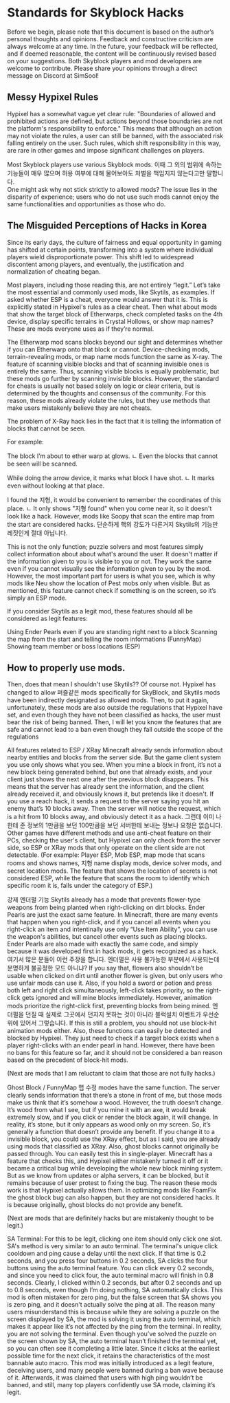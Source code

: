 # Standards for Skyblock Hacks

Before we begin, please note that this document is based on the author’s personal thoughts and opinions. Feedback and constructive criticism are always welcome at any time.
In the future, your feedback will be reflected, and if deemed reasonable, the content will be continuously revised based on your suggestions.
Both Skyblock players and mod developers are welcome to contribute. Please share your opinions through a direct message on Discord at SimSool!

## Messy Hypixel Rules
Hypixel has a somewhat vague yet clear rule: "Boundaries of allowed and prohibited actions are defined, but actions beyond those boundaries are not the platform's responsibility to enforce."
This means that although an action may not violate the rules, a user can still be banned, with the associated risk falling entirely on the user.
Such rules, which shift responsibility in this way, are rare in other games and impose significant challenges on players.

Most Skyblock players use various Skyblock mods.
이때 그 외의 범위에 속하는 기능들이 매우 많으며 허용 여부에 대해 물어보아도 처벌을 책임지지 않는다고만 말합니다.  
One might ask why not stick strictly to allowed mods? The issue lies in the disparity of experience; users who do not use such mods cannot enjoy the same functionalities and opportunities as those who do.

## The Misguided Perceptions of Hacks in Korea

Since its early days, the culture of fairness and equal opportunity in gaming has shifted at certain points, transforming into a system where individual players wield disproportionate power. This shift led to widespread discontent among players, and eventually, the justification and normalization of cheating began.

Most players, including those reading this, are not entirely “legit.”
Let’s take the most essential and commonly used mods, like Skytils, as examples.
If asked whether ESP is a cheat, everyone would answer that it is.
This is explicitly stated in Hypixel's rules as a clear cheat.
Then what about mods that show the target block of Etherwarps, check completed tasks on the 4th device, display specific terrains in Crystal Hollows, or show map names?
These are mods everyone uses as if they’re normal.

The Etherwarp mod scans blocks beyond our sight and determines whether if you can Etherwarp onto that block or cannot.
Device-checking mods, terrain-revealing mods, or map name mods function the same as X-ray.
The feature of scanning visible blocks and that of scanning invisible ones is entirely the same.
Thus, scanning visible blocks is equally problematic, but these mods go further by scanning invisible blocks.
However, the standard for cheats is usually not based solely on logic or clear criteria, but is determined by the thoughts and consensus of the community.
For this reason, these mods already violate the rules, but they use methods that make users mistakenly believe they are not cheats.

The problem of X-Ray hack lies in the fact that it is telling the information of blocks that cannot be seen.

For example: 

  The block I’m about to ether warp at glows.
    ㄴ Even the blocks that cannot be seen will be scanned.

  While doing the arrow device, it marks what block I have shot. 
    ㄴ It marks even without looking at that place.

  I found the 지형, it would be convenient to remember the coordinates of this place.
    ㄴ It only shows "지형 found" when you come near it, so it doesn't look like a hack. However, mods like Soopy that scan the entire map from the start are considered hacks. 단순하게 핵의 강도가 다른거지 Skytils의 기능만 레짓인게 절대 아닙니다.
    
This is not the only function; puzzle solvers and most features simply collect information about about what's around the user.
It doesn't matter if the information given to you is visible to you or not.
They work the same even if you cannot visually see the information given to you by the mod.
However, the most important part for users is what you see, which is why mods like Neu show the location of Pest mobs only when visible.
But as mentioned, this feature cannot check if something is on the screen, so it’s simply an ESP mode.

If you consider Skytils as a legit mod, these features should all be considered as legit features:

Using Ender Pearls even if you are standing right next to a block
Scanning the map from the start and telling the room informations (FunnyMap)
Showing team member or boss locations (ESP)

## How to properly use mods.

Then, does that mean I shouldn't use Skytils?? Of course not.
Hypixel has changed to allow 퍼즐같은 mods specifically for SkyBlock, and Skytils mods have been indirectly designated as allowed mods.
Then, to put it again, unfortunately, these mods are also outside the regulations that Hypixel have set, and even though they have not been classified as hacks, the user must bear the risk of being banned. 
Then, I will let you know the features that are safe and cannot lead to a ban even though they fall outside the scope of the regulations

  All features related to ESP / XRay
  Minecraft already sends information about nearby entities and blocks from the server side.
  But the game client system you use only shows what you see.
  When you mine a block in front, it’s not a new block being generated behind, but one that already exists, and your client   just shows the next one after the previous block disappears.
  This means that the server has already sent the information, and the client already received it, and obviously knows it,    but pretends like it doesn't.
  If you use a reach hack, it sends a request to the server saying you hit an enemy that’s 10 blocks away.
  Then the server will notice the request, which is a hit from 10 blocks away, and obviously detect it as a hack.
  그런데 이미 나한테 준 정보의 1만큼을 보던 100만큼을 보던 서버한테 보내는 정보나 요청은 없습니다.
  Other games have different methods and use anti-cheat feature on their PCs, checking the user's client, but          Hypixel can only check from the server side, so ESP or XRay mods that only operate on the client side are not detectable.
  (For example: Player ESP, Mob ESP, map mode that scans rooms and shows names, 지형 name display mods, device solver mods,   and secret location mods. The feature that shows the location of secrets is not considered ESP, while the feature that      scans the room to identify which specific room it is, falls under the category of ESP.)

  강제 엔더펄 기능
  Skytils already has a mode that prevents flower-type weapons from being planted when right-clicking on dirt blocks. Ender   Pearls are just the exact same feature.
  In Minecraft, there are many events that happen when you right-click, and if you cancel all events when you right-click     an item and intentinally use only “Use Item Ability”, you can use the weapon's abilities, but cancel other events such as   placing blocks.
  Ender Pearls are also made with exactly the same code, and simply because it was developed first in hack mods, it gets      recognized as a hack.
  여기서 많은 분들이 이런 주장을 합니다. 엔더펄은 사용 불가능한 부분에서 사용되는데 분명하게 불공정한 모드 아니냐?
  If you say that, flowers also shouldn’t be usable when clicked on dirt until another flower is given, but only users who    use unfair mods can use it.
  Also, if you hold a sword or potion and press both left and right click simultaneously, left-click takes priority, so the   right-click gets ignored and will mine blocks immediately.
  However, animation mods prioritize the right-click first, preventing blocks from being mined.
  엔더펄을 던질 때 실제로 그곳에서 던지지 못하는 것이 아니라 블럭설치 이벤트가 우선순위에 있어서 그렇습니다.
  If this is still a problem, you should not use block-hit animation mods either.
  Also, these functions can easily be detected and blocked by Hypixel. They just need to check if a target block exists       when a player right-clicks with an ender pearl in hand.
  However, there have been no bans for this feature so far, and it should not be considered a ban reason based on the         precedent of block-hit mods.

(Next are mods that I am reluctant to claim that those are not fully hacks.)

  Ghost Block / FunnyMap 맵 수정 modes have the same function. The server clearly sends information that there’s a stone       in front of me, but those mods make us think that it’s somehow a wood.
  However, the truth doesn’t change. It’s wood from what I see, but if you mine it with an axe, it would break extremely      slow, and if you click or render the block again, it will change. In reality, it’s stone, but it only appears as wood       only on my screen. So, it’s generally a function that doesn’t provide any benefit.
  If you change it to a invisible block, you could use the XRay effect, but as I said, you are already using mods that        classified as XRay. Also, ghost blocks cannot originally be passed through.
  You can easily test this in single-player. Minecraft has a feature that checks this, and Hypixel either mistakenly turned   it off or it became a critical bug while developing the whole new block mining system.
  But as we know from updates or alpha servers, it can be blocked, but it remains because of user protest to fixing the bug.
  The reason these mods work is that Hypixel actually allows them.
  In optimizing mods like FoamFix the ghost block bug can also happen, but they are not considered hacks.
  It is because originally, ghost blocks do not provide any benefit.

(Next are mods that are definitely hacks but are mistakenly thought to be legit.)

  SA Terminal: For this to be legit, clicking one item should only click one slot.
  SA's method is very similar to an auto terminal.
  The terminal's unique click cooldown and ping cause a delay until the next click.
  If that time is 0.2 seconds, and you press four buttons in 0.2 seconds, SA clicks the four buttons using the auto           terminal feature.
  You can click every 0.2 seconds, and since you need to click four, the auto terminal macro will finish in 0.8 seconds.
  Clearly, I clicked within 0.2 seconds, but after 0.2 seconds and up to 0.8 seconds, even though I’m doing nothing, SA       automatically clicks.
  This mod is often mistaken for zero ping, but the false screen that SA shows you is zero ping, and it doesn't actually      solve the ping at all.
  The reason many users misunderstand this is because while they are solving a puzzle on the screen displayed by SA, the      mod is solving it using the auto terminal, which makes it appear like it’s not affected by the ping from the terminal.
  In reality, you are not solving the terminal. Even though you’ve solved the puzzle on the screen shown by SA, the auto      terminal hasn’t finished the terminal yet, so you can often see it completing a little later.
  Since it clicks at the earliest possible time for the next click, it retains the characteristics of the most bannable       auto macro.
  This mod was initially introduced as a legit feature, deceiving users, and many people were banned during a ban wave        because of it.
  Afterwards, it was claimed that users with high ping wouldn’t be banned, and still, many top players confidently use SA     mode, claiming it’s legit.
